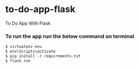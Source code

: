 # to-do-app-flask
To Do App With Flask

### To run the app run the below command on terminal

```python
$ virtualenv env
$ env\Scripts\activate
$ pip install -r requirements.txt
$ flask run
```
